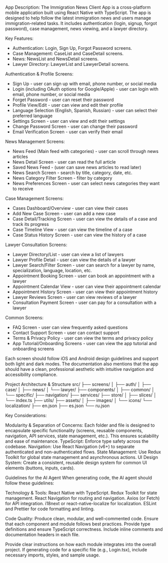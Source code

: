App Description:
The Immigration News Client App is a cross-platform mobile application built using React Native with TypeScript. The app is designed to help follow the latest immigration news and users manage immigration-related tasks. It includes authentication (login, signup, forgot password), case management, news viewing, and a lawyer directory.

Key Features:
- Authentication:
Login, Sign Up, Forgot Password screens.
- Case Management:
CaseList and CaseDetail screens.
- News:
NewsList and NewsDetail screens.
- Lawyer Directory:
LawyerList and LawyerDetail screens.

Authentication & Profile Screens:
- Sign Up - user can sign up with email, phone number, or social media
- Login (including OAuth options for Google/Apple) - user can login with email, phone number, or social media
- Forget Password - user can reset their password
- Profile View/Edit - user can view and edit their profile
- Language Selection (English, Spanish, Russian) - user can select their preferred language
- Settings Screen - user can view and edit their settings
- Change Password Screen - user can change their password
- Email Verification Screen - user can verify their email

News Management Screens:
- News Feed (Main feed with categories) - user can scroll through news articles
- News Detail Screen - user can read the full article
- Saved News Feed - (user can save news articles to read later)
- News Search Screen - search by title, category, date, etc.
- News Category Filter Screen - filter by category
- News Preferences Screen - user can select news categories they want to receive

Case Management Screens:
- Cases Dashboard/Overview - user can view their cases
- Add New Case Screen - user can add a new case
- Case Detail/Tracking Screen - user can view the details of a case and track its progress
- Case Timeline View - user can view the timeline of a case
- Case Status History Screen - user can view the history of a case

Lawyer Consultation Screens:
- Lawyer Directory/List - user can view a list of lawyers
- Lawyer Profile Detail - user can view the details of a lawyer
- Lawyer Search/Filter Screen - user can search for a lawyer by name, specialization, language, location, etc.
- Appointment Booking Screen - user can book an appointment with a lawyer
- Appointment Calendar View - user can view their appointment calendar
- Appointment History Screen - user can view their appointment history
- Lawyer Reviews Screen - user can view reviews of a lawyer
- Consultation Payment Screen - user can pay for a consultation with a lawyer

Common Screens:
- FAQ Screen - user can view frequently asked questions
- Contact Support Screen - user can contact support
- Terms & Privacy Policy - user can view the terms and privacy policy
- App Tutorial/Onboarding Screens - user can view the app tutorial and onboarding screens

Each screen should follow iOS and Android design guidelines and support both light and dark modes. The documentation also mentions that the app should have a clean, professional aesthetic with intuitive navigation and accessibility compliance.

Project Architecture & Structure
src/
├── screens/
│   ├── auth/
│   ├── case/
│   ├── news/
│   └── lawyer/
├── components/
│   ├── common/
│   └── specific/
├── navigation/
├── services/
├── store/
│   ├── slices/
│   └── index.ts
├── utils/
├── assets/
│   ├── images/
│   └── icons/
└── localization/
    ├── en.json
    ├── es.json
    └── ru.json

Key Considerations:

Modularity & Separation of Concerns:
Each folder and file is designed to encapsulate specific functionality (screens, reusable components, navigation, API services, state management, etc.). This ensures scalability and ease of maintenance.
TypeScript:
Enforce type safety across the codebase.
Navigation:
Use React Navigation (v6+) to separate authenticated and non-authenticated flows.
State Management:
Use Redux Toolkit for global state management and asynchronous actions.
UI Design System:
Create a consistent, reusable design system for common UI elements (buttons, inputs, cards).


Guidelines for the AI Agent
When generating code, the AI agent should follow these guidelines:

Technology & Tools:
React Native with TypeScript.
Redux Toolkit for state management.
React Navigation for routing and navigation.
Axios (or Fetch) for API integration.
i18next or react-native-localize for localization.
ESLint and Prettier for code formatting and linting.

Code Quality:
Produce clean, modular, and well-commented code.
Ensure that each component and module follows best practices.
Provide type definitions and ensure TypeScript correctness.
Include inline comments and documentation headers in each file.

Provide clear instructions on how each module integrates into the overall project.
If generating code for a specific file (e.g., Login.tsx), include necessary imports, styles, and sample usage.

